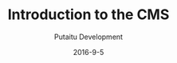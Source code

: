 ---
title: 'Introduction to the CMS'
sections:
    -
        template: banner
        includeGrandchildren: false
        image: 50d05eee9088c589bfd5a5a3a3043c0ebcc4972b
        text: "# Introduction to the CMS\n\n<span style=\"line-height: 20.8px;\">This is a quick overview of what you're seeing when you first open up the CMS. Some of these sections are \"scoped\", meaning that only certain users will have access to them.</span>"
        theme: dark
    -
        template: richTextSection
        includeGrandchildren: false
        text: "## Content pane\n\nThis is where all of the authored work, aka. [Content](/docs/content/), is. From here you can create, delete, move, rename, copy and paste content to your heart's desire."
    -
        template: richTextSection
        includeGrandchildren: false
        text: "## Media\n\nAn asset library for your hosted files, such as images, videos, PDFs and whatnot."
    -
        template: richTextSection
        includeGrandchildren: false
        text: "## Forms\n\nIf you need an input form on your website, you can create the model for it here and see a list of the user submitted input."
    -
        template: richTextSection
        includeGrandchildren: false
        text: "## Connections (scoped)\n\nA list of endpoints and resources for your content. Connections can be set up to publish your content to other servers, provide statically hosted media and serve rendering templates."
    -
        template: richTextSection
        includeGrandchildren: false
        text: "## Schemas (scoped)\n\nA library of content structures. Here you define how your editable content looks and behaves. You can define schemas for both content nodes and fields."
    -
        template: richTextSection
        includeGrandchildren: false
        text: "## Users (scoped)\n\nAll of the users connected to this project. Here you can edit scopes and remove/add new users."
    -
        template: richTextSection
        includeGrandchildren: false
        text: "## Settings (scoped)\n\nThe global project settings, such as which languages are in use."
    -
        template: richTextSection
        includeGrandchildren: false
        text: "## Main menu\n\nThe main menu just has a few menu points:\n\n*   The user menu, for editing your info or logging out\n*   The dashboard link, for returning to the dashboard\n*   The language picker, if more then one language has been set up in the \"Settings\" pane"
description: 'This is a quick overview of what you''re seeing when you first open up the CMS.'
meta:
    id: 41003afd7b3d02a2434516a6243a71eab1d1a30f
    parentId: bf70856caed6633b734d5b0e7b61a651305571f1
    language: en
date: '2016-9-5'
author: 'Putaitu Development'
permalink: /guides/introduction-to-the-cms/
layout: sectionPage
---